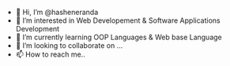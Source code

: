 - 👋 Hi, I’m @hasheneranda
- 👀 I’m interested in Web Developement & Software Applications Development
- 🌱 I’m currently learning OOP Languages & Web base Language
- 💞️ I’m looking to collaborate on ...
- 📫 How to reach me..

<!---
hasheneranda/hasheneranda is a ✨ special ✨ repository because its `README.md` (this file) appears on your GitHub profile.
You can click the Preview link to take a look at your changes.
--->
